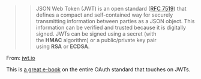 > > JSON Web Token (JWT) is an open standard ([RFC 7519](https://tools.ietf.org/html/rfc7519)) that defines a compact and self-contained way for securely transmitting information between parties as a JSON object. This information can be verified and trusted because it is digitally signed. JWTs can be signed using a secret (with the **HMAC** algorithm) or a public/private key pair using **RSA** or **ECDSA**.

From: [jwt.io](https://jwt.io/introduction)

This is [a great e-book](https://www.oauth.com/) on the entire OAuth standard that touches on JWTs.